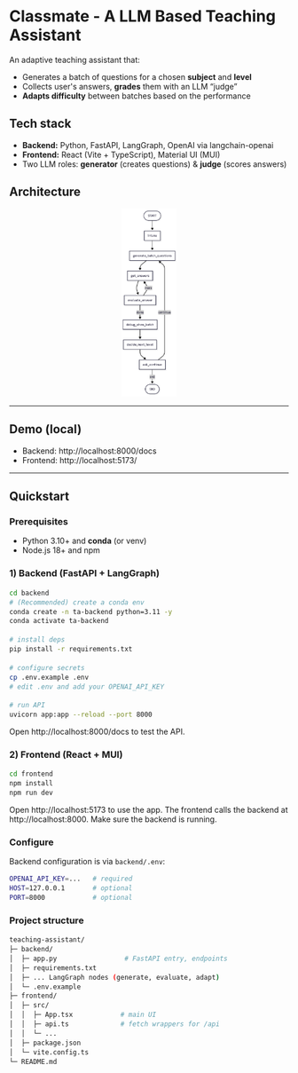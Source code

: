 # Classmate - A LLM Based Teaching Assistant

An adaptive teaching assistant that:
- Generates a batch of questions for a chosen **subject** and **level**
- Collects user's answers, **grades** them with an LLM “judge”
- **Adapts difficulty** between batches based on the performance

## Tech stack
- **Backend:** Python, FastAPI, LangGraph, OpenAI via langchain-openai
- **Frontend:** React (Vite + TypeScript), Material UI (MUI)
- Two LLM roles: **generator** (creates questions) & **judge** (scores answers)

## Architecture
<p align="center">
  <img src="docs/architecture.png" alt="Teaching Assistant — Question View" width="20%">
</p>

---

## Demo (local)

- Backend: http://localhost:8000/docs  
- Frontend: http://localhost:5173/

---

## Quickstart

### Prerequisites
- Python 3.10+ and **conda** (or venv)
- Node.js 18+ and npm

### 1) Backend (FastAPI + LangGraph)

```bash
cd backend
# (Recommended) create a conda env
conda create -n ta-backend python=3.11 -y
conda activate ta-backend

# install deps
pip install -r requirements.txt

# configure secrets
cp .env.example .env
# edit .env and add your OPENAI_API_KEY

# run API
uvicorn app:app --reload --port 8000
```

Open http://localhost:8000/docs to test the API.

### 2) Frontend (React + MUI)

```bash
cd frontend
npm install
npm run dev
```

Open http://localhost:5173 to use the app. The frontend calls the backend at http://localhost:8000. Make sure the backend is running.

### Configure

Backend configuration is via ```backend/.env```:

```bash
OPENAI_API_KEY=...   # required
HOST=127.0.0.1       # optional
PORT=8000            # optional
```

### Project structure

```bash
teaching-assistant/
├─ backend/
│  ├─ app.py                 # FastAPI entry, endpoints
│  ├─ requirements.txt
│  ├─ ... LangGraph nodes (generate, evaluate, adapt)
│  └─ .env.example
├─ frontend/
│  ├─ src/
│  │  ├─ App.tsx            # main UI
│  │  ├─ api.ts             # fetch wrappers for /api
│  │  └─ ...
│  ├─ package.json
│  └─ vite.config.ts
└─ README.md
```